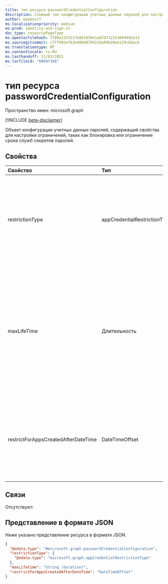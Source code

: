 ```yaml
---
title: тип ресурса passwordCredentialConfiguration
description: Сложный тип конфигурации учетных данных паролей для настройки ограничения учетных данных пароля, maxLifetime и даты принудения
author: madansr7
ms.localizationpriority: medium
ms.prod: identity-and-sign-in
doc_type: resourcePageType
ms.openlocfilehash: 7789a2251517e881850e1a6fd732253894492e13
ms.sourcegitcommit: c7ff992ef63e480d070421ba99b28ee129cb6acb
ms.translationtype: MT
ms.contentlocale: ru-RU
ms.lasthandoff: 11/03/2021
ms.locfileid: "60697388"
---
```

# <a name="passwordcredentialconfiguration-resource-type"></a>тип ресурса passwordCredentialConfiguration

Пространство имен: microsoft.graph

[!INCLUDE [beta-disclaimer](../../includes/beta-disclaimer.md)]

Объект конфигурации учетных данных паролей, содержащий свойства для настройки ограничений, таких как блокировка или ограничение срока служб секретов паролей.

## <a name="properties"></a>Свойства

| Свойство                            | Тип                                                                               | Описание                                                                                                                                                                                                                                                                                   |
| :---------------------------------- | :--------------------------------------------------------------------------------- | :-------------------------------------------------------------------------------------------------------------------------------------------------------------------------------------------------------------------------------------------------------------------------------------------- |
| restrictionType                     | appCredentialRestrictionType |  Тип применяемого ограничения. Допустимые значения: `passwordAddition`, `passwordLifetime`, `symmetricKeyAddition`, `symmetricKeyLifetime`, `unknownFutureValue`. Каждое значение restrictionType можно использовать только один раз в политику. |
| maxLifeTime                         | Длительность                                                                           | Значение, которое можно использовать в качестве максимального числа для установки срока действия пароля в днях, часах, минутах или секундах. Например, "P4DT12H30M5S" представляет собой продолжительность четырех дней, двенадцать часов, тридцать минут и пять секунд. Это свойство необходимо, если установлен тип ограничения `passwordLifetime` . |
| restrictForAppsCreatedAfterDateTime | DateTimeOffset                                                                     | Применяет политику для приложения, созданного в течение или после даты применения. Для существующих приложений дата применения будет датирована. Чтобы применяться к всем приложениям, дата принудения будет null.                                                                               |

## <a name="relationships"></a>Связи

Отсутствуют.

## <a name="json-representation"></a>Представление в формате JSON

Ниже указано представление ресурса в формате JSON.

<!-- {
  "blockType": "resource",
  "@odata.type": "microsoft.graph.passwordCredentialConfiguration"
}
-->

```json
{
  "@odata.type": "#microsoft.graph.passwordCredentialConfiguration",
  "restrictionType": {
    "@odata.type": "microsoft.graph.appCredentialRestrictionType"
  },
  "maxLifetime": "String (duration)",
  "restrictForAppsCreatedAfterDateTime": "DateTimeOffset"
}
```
